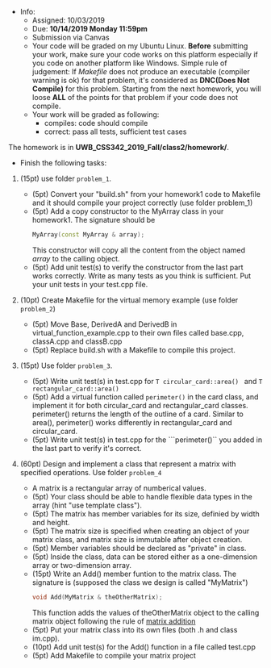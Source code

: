 * Info:
    - Assigned: 10/03/2019
    - Due: **10/14/2019 Monday 11:59pm**
    - Submission via Canvas
    - Your code will be graded on my Ubuntu Linux.  **Before** submitting your work, make sure your code works on this platform especially if you code on another platform like Windows. Simple rule of judgement: If *Makefile* does not produce an executable (compiler warning is ok) for that problem, it's considered as **DNC(Does Not Compile)** for this problem. Starting from the next homework, you will loose **ALL** of the points for that problem if your code does not compile. 
    - Your work will be graded as following:
        - compiles: code should compile
        - correct: pass all tests, sufficient test cases
       
The homework is in **UWB_CSS342_2019_Fall/class2/homework/**. 

* Finish the following tasks:

1. (15pt) use folder ```problem_1```.
    - (5pt) Convert your "build.sh" from your homework1 code to Makefile and it should compile your project correctly (use folder problem_1)
    - (5pt) Add a copy constructor to the MyArray class in your homework1. The signature should be 
        ```cpp
        MyArray(const MyArray & array);
        ```
        This constructor will copy all the content from the object named *array* to the calling object. 
    - (5pt) Add unit test(s) to verify the constructor from the last part works correctly. Write as many tests as you think is sufficient. Put your unit tests in your test.cpp file.
    

2. (10pt) Create Makefile for the virtual memory example (use folder ```problem_2```)
    - (5pt) Move Base, DerivedA and DerivedB in virtual_function_example.cpp to their own files called base.cpp, classA.cpp and classB.cpp
    - (5pt) Replace build.sh with a Makefile to compile this project.

3. (15pt) Use folder ```problem_3```.
    - (5pt) Write unit test(s) in test.cpp for ```T circular_card::area() ``` and ```T rectangular_card::area() ```
    - (5pt) Add a virtual function called ```perimeter()``` in the card class, and implement it for both circular_card and rectangular_card classes. perimeter() returns the length of the outline of a card. Similar to area(), perimeter() works differently in rectangular_card and circular_card.
    - (5pt) Write unit test(s) in test.cpp for the ```perimeter()`` you added in the last part to verify it's correct. 

4. (60pt) Design and implement a class that represent a matrix with specified operations. Use folder ```problem_4```
    - A matrix is a rectangular array of numberical values.
    -  (5pt) Your class should be able to handle flexible data types in the array (hint "use template class").
    -  (5pt) The matrix has member variables for its size, definied by width and height.
    -  (5pt) The matrix size is specified when creating an object of your matrix class, and matrix size is immutable after object creation. 
    -  (5pt) Member variables should be declared as "private" in class.
    -  (5pt) Inside the class, data can be stored either as a one-dimension array or two-dimension array.
    -  (15pt) Write an Add() member funtion to the matrix class. The signature is (supposed the class we design is called "MyMatrix")
        ```cpp
        void Add(MyMatrix & theOtherMatrix);
        ```
        This function adds the values of theOtherMatrix object to the calling matrix object following the rule of [matrix addition](https://en.wikipedia.org/wiki/Matrix_addition)
    -  (5pt) Put your matrix class into its own files (both .h and class im.cpp).
    -  (10pt) Add unit test(s) for the Add() function in a file called test.cpp
    -  (5pt) Add Makefile to compile your matrix project

